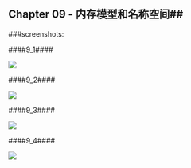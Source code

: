 ## Chapter 09 - 内存模型和名称空间##

###screenshots:

####9_1####

![](https://github.com/PytLab/Cpp-Primer-Plus/blob/master/ch09/screenshots/9_1.gif)

####9_2####

![](https://github.com/PytLab/Cpp-Primer-Plus/blob/master/ch09/screenshots/9_2.gif)

####9_3####

![](https://github.com/PytLab/Cpp-Primer-Plus/blob/master/ch09/screenshots/9_3.gif)

####9_4####

![](https://github.com/PytLab/Cpp-Primer-Plus/blob/master/ch09/screenshots/9_5.gif)

